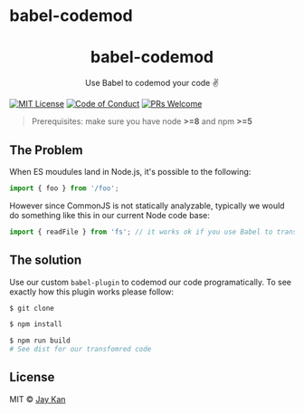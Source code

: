 # babel-codemod
<div align="center">
  <h1>babel-codemod</h1>

  Use Babel to codemod your code ✌️

</div>

[![MIT License][license-badge]][license]
[![Code of Conduct][coc-badge]][coc]
[![PRs Welcome][prs-badge]][prs]

> Prerequisites: make sure you have node **>=8** and npm **>=5**

## The Problem
When ES moudules land in Node.js, it's possible to the following:

```javascript
import { foo } from '/foo';
```

However since CommonJS is not statically analyzable, typically we would do something like this in our current Node code base:

```javascript
import { readFile } from 'fs'; // it works ok if you use Babel to transpile
```

## The solution
Use our custom `babel-plugin` to codemod our code programatically. To see exactly how this plugin works please follow:

```bash
$ git clone

$ npm install

$ npm run build
# See dist for our transfomred code
```

## License
MIT © [Jay Kan](https://github.com/JayKan)

[prs-badge]: https://img.shields.io/badge/PRs-welcome-brightgreen.svg?style=flat-square
[prs]: https://github.com/JayKan/babel-codemod/pulls
[license-badge]: https://img.shields.io/npm/l/express.svg?style=flat-square
[license]: https://github.com/JayKan/babel-codemod/blob/master/LICENSE
[coc-badge]: https://img.shields.io/badge/code%20of-conduct-ff69b4.svg?style=flat-square
[coc]: https://github.com/JayKan/babel-codemod/blob/master/CODE_OF_CONDUCT.md